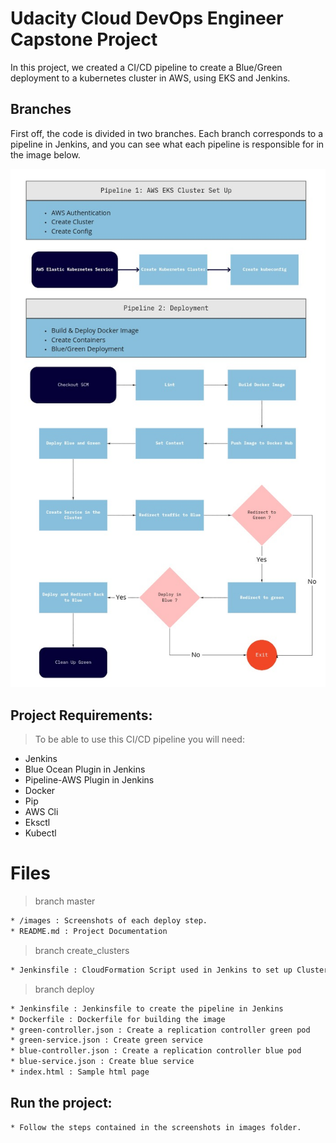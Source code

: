 # Udacity Cloud DevOps Engineer Capstone Project

In this project, we created a CI/CD pipeline to create a Blue/Green deployment to a kubernetes cluster in AWS, using EKS and Jenkins.

## Branches

First off, the code is divided in two branches. Each branch corresponds to a pipeline in Jenkins, and you can see what each pipeline is responsible for in the image below.

![img-1](images/kubernetes_pipelines.jpg)

## Project Requirements:

> To be able to use this CI/CD pipeline you will need:

* Jenkins
* Blue Ocean Plugin in Jenkins
* Pipeline-AWS Plugin in Jenkins
* Docker
* Pip
* AWS Cli
* Eksctl
* Kubectl

# Files

> branch master
```sh
* /images : Screenshots of each deploy step.
* README.md : Project Documentation
```
> branch create_clusters
```sh
* Jenkinsfile : CloudFormation Script used in Jenkins to set up Clusters
```
> branch deploy
```sh
* Jenkinsfile : Jenkinsfile to create the pipeline in Jenkins
* Dockerfile : Dockerfile for building the image 
* green-controller.json : Create a replication controller green pod
* green-service.json : Create green service
* blue-controller.json : Create a replication controller blue pod
* blue-service.json : Create blue service
* index.html : Sample html page
```
## Run the project:
```sh
* Follow the steps contained in the screenshots in images folder.
```
